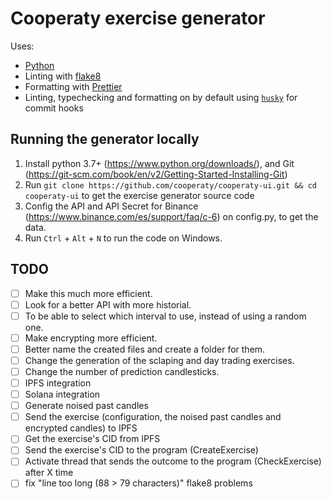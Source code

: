 # Cooperaty exercise generator

Uses:

- [Python](https://www.python.org/)
- Linting with [flake8](https://flake8.pycqa.org/en/latest/)
- Formatting with [Prettier](https://prettier.io/)
- Linting, typechecking and formatting on by default using [`husky`](https://github.com/typicode/husky) for commit hooks

## Running the generator locally

1. Install python 3.7+ (<https://www.python.org/downloads/>), and Git (<https://git-scm.com/book/en/v2/Getting-Started-Installing-Git>)
2. Run `git clone https://github.com/cooperaty/cooperaty-ui.git && cd cooperaty-ui` to get the exercise generator source code
3. Config the API and API Secret for Binance (<https://www.binance.com/es/support/faq/c-6>) on config.py, to get the data.
4. Run `Ctrl` + `Alt` + `N` to run the code on Windows.

## TODO

- [ ] Make this much more efficient.
- [ ] Look for a better API with more historial.
- [ ] To be able to select which interval to use, instead of using a random one.
- [ ] Make encrypting more efficient.
- [ ] Better name the created files and create a folder for them.
- [ ] Change the generation of the sclaping and day trading exercises.
- [ ] Change the number of prediction candlesticks.
- [ ] IPFS integration
- [ ] Solana integration
- [ ] Generate noised past candles
- [ ] Send the exercise (configuration, the noised past candles and encrypted candles) to IPFS
- [ ] Get the exercise's CID from IPFS
- [ ] Send the exercise's CID to the program (CreateExercise)
- [ ] Activate thread that sends the outcome to the program (CheckExercise) after X time
- [ ] fix "line too long (88 > 79 characters)" flake8 problems
